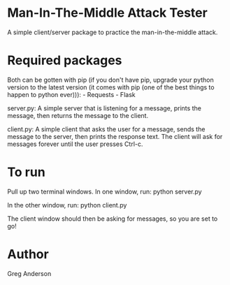 Man-In-The-Middle Attack Tester
===============================

A simple client/server package to practice the man-in-the-middle attack.


Required packages
=================

Both can be gotten with pip (if you don't have pip, upgrade your python version
to the latest version (it comes with pip (one of the best things to happen to
python ever))):
	- Requests
	- Flask

server.py: A simple server that is listening for a message, prints the message,
then returns the message to the client.

client.py: A simple client that asks the user for a message, sends the message
to the server, then prints the response text.  The client will ask for messages
forever until the user presses Ctrl-c.


To run
======

Pull up two terminal windows.  In one window, run:
python server.py

In the other window, run:
python client.py

The client window should then be asking for messages, so you are set to go!

Author
======

Greg Anderson
